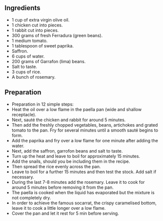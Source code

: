 ## Ingredients

- 1 cup of extra virgin olive oil.
- 1 chicken cut into pieces.
- 1 rabbit cut into pieces.
- 300 grams of fresh Ferradura (green beans).
- 1 medium tomato.
- 1 tablespoon of sweet paprika.
- Saffron.
- 6 cups of water.
- 200 grams of Garrafon (lima) beans.
- Salt to taste.
- 3 cups of rice.
- A bunch of rosemary.

## Preparation

- Preparation in 12 simple steps:
- Heat the oil over a low flame in the paella pan (wide and shallow receptacle).
- Next, sauté the chicken and rabbit for around 5 minutes.
- Then add the freshly chopped vegetables, beans, artichokes and grated tomato to the pan. Fry for several minutes until a smooth sauté begins to form.
- Add the paprika and fry over a low flame for one minute after adding the water.
- Next, add the saffron, garrofon beans and salt to taste.
- Turn up the heat and leave to boil for approximately 15 minutes.
- Add the snails, should you be including them in the recipe.
- Then spread the rice evenly across the pan.
- Leave to boil for a further 15 minutes and then test the stock. Add salt if necessary.
- During the last 7-8 minutes add the rosemary. Leave it to cook for around 5 minutes before removing it from the pan.
- The paella is cooked when the liquid has evaporated but the mixture is not completely dry.
- In order to achieve the famous socarrat, the crispy caramelised bottom, leave it to cook a little longer over a low flame.
- Cover the pan and let it rest for 5 min before serving.
